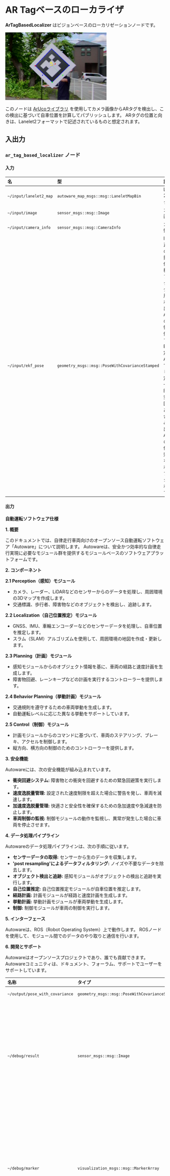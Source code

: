 # AR Tagベースのローカライザ

**ArTagBasedLocalizer** はビジョンベースのローカリゼーションノードです。

<img src="./doc_image/ar_tag_image.png" width="320px" alt="ar_tag_image">

このノードは [ArUcoライブラリ](https://index.ros.org/p/aruco/) を使用してカメラ画像からARタグを検出し、この検出に基づいて自車位置を計算してパブリッシュします。
ARタグの位置と向きは、Lanelet2フォーマットで記述されているものと想定されます。

## 入出力

### `ar_tag_based_localizer` ノード

#### 入力

| 名                     | 型                                              | 説明                                                                                                                                                                                                                                  |
| :--------------------- | :---------------------------------------------- | :------------------------------------------------------------------------------------------------------------------------------------------------------------------------------------------------------------------------------------ |
| `~/input/lanelet2_map` | `autoware_map_msgs::msg::LaneletMapBin`         | Lanelet 2データ                                                                                                                                                                                                                       |
| `~/input/image`        | `sensor_msgs::msg::Image`                       | カメラ画像                                                                                                                                                                                                                            |
| `~/input/camera_info`  | `sensor_msgs::msg::CameraInfo`                  | カメラ情報                                                                                                                                                                                                                            |
| `~/input/ekf_pose`     | `geometry_msgs::msg::PoseWithCovarianceStamped` | IMU補正なしのEKF推定値。誤検知のフィルタリングに使用され、検出したARタグの妥当性を評価します。EKF推定値とARタグで検出した推定値が一定の時間と空間範囲内にある場合のみ、検出したARタグの推定値は有効と見なされ、パブリッシュされます。 |

#### 出力

**自動運転ソフトウェア仕様**

**1. 概要**

このドキュメントでは、自律走行車両向けのオープンソース自動運転ソフトウェア「Autoware」について説明します。 Autowareは、安全かつ効率的な自律走行実現に必要なモジュール群を提供するモジュールベースのソフトウェアプラットフォームです。

**2. コンポーネント**

**2.1 Perception（感知）モジュール**

- カメラ、レーダー、LiDARなどのセンサーからのデータを処理し、周囲環境の3Dマップを作成します。
- 交通標識、歩行者、障害物などのオブジェクトを検出し、追跡します。

**2.2 Localization（自己位置推定）モジュール**

- GNSS、IMU、車輪エンコーダーなどのセンサーデータを処理し、自車位置を推定します。
- スラム（SLAM）アルゴリズムを使用して、周囲環境の地図を作成・更新します。

**2.3 Planning（計画）モジュール**

- 感知モジュールからのオブジェクト情報を基に、車両の経路と速度計画を生成します。
- 障害物回避、レーンキープなどの計画を実行するコントローラーを提供します。

**2.4 Behavior Planning（挙動計画）モジュール**

- 交通規則を遵守するための車両挙動を生成します。
- 自動運転レベルに応じた異なる挙動をサポートしています。

**2.5 Control（制御）モジュール**

- 計画モジュールからのコマンドに基づいて、車両のステアリング、ブレーキ、アクセルを制御します。
- 縦方向、横方向の制御のためのコントローラーを提供します。

**3. 安全機能**

Autowareには、次の安全機能が組み込まれています。

- **衝突回避システム:** 障害物との衝突を回避するための緊急回避策を実行します。
- **速度逸脱量管理:** 設定された速度制限を超えた場合に警告を発し、車両を減速します。
- **加速度逸脱量管理:** 快適さと安全性を確保するための急加速度や急減速を防止します。
- **車両制御の監視:** 制御モジュールの動作を監視し、異常が発生した場合に車両を停止させます。

**4. データ処理パイプライン**

Autowareのデータ処理パイプラインは、次の手順に従います。

- **センサーデータの取得:** センサーから生のデータを収集します。
- **'post resampling'によるデータフィルタリング:** ノイズや不要なデータを除去します。
- **オブジェクト検出と追跡:** 感知モジュールがオブジェクトの検出と追跡を実行します。
- **自己位置推定:** 自己位置推定モジュールが自車位置を推定します。
- **経路計画:** 計画モジュールが経路と速度計画を生成します。
- **挙動計画:** 挙動計画モジュールが車両挙動を生成します。
- **制御:** 制御モジュールが車両の制御を実行します。

**5. インターフェース**

Autowareは、ROS（Robot Operating System）上で動作します。 ROSノードを使用して、モジュール間でのデータのやり取りと通信を行います。

**6. 開発とサポート**

Autowareはオープンソースプロジェクトであり、誰でも貢献できます。 Autowareコミュニティは、ドキュメント、フォーラム、サポートでユーザーをサポートしています。

| 名称                            | タイプ                                          | 説明                                                                  |
| :------------------------------ | :---------------------------------------------- | :-------------------------------------------------------------------- |
| `~/output/pose_with_covariance` | `geometry_msgs::msg::PoseWithCovarianceStamped` | 推定姿勢                                                              |
| `~/debug/result`                | `sensor_msgs::msg::Image`                       | [デバッグトピック] マーカー検出結果が、入力画像に重ね書きされた画像   |
| `~/debug/marker`                | `visualization_msgs::msg::MarkerArray`          | [デバッグトピック] Rviz内で薄い板として可視化するロード済ランドマーク |
| `/tf`                           | `geometry_msgs::msg::TransformStamped`          | カメラから検出されたタグまでのトランスフォーム                        |
| `/diagnostics`                  | `diagnostic_msgs::msg::DiagnosticArray`         | 診断結果                                                              |

## パラメータ

{{ json_to_markdown("localization/autoware_landmark_based_localizer/autoware_ar_tag_based_localizer/schema/ar_tag_based_localizer.schema.json") }}

## 起動方法

Autowareを起動する際、`artag` を `pose_source` に設定します。

```bash
ros2 launch autoware_launch ... \
    pose_source:=artag \
    ...
```

### Rosbag

#### [サンプル rosbag とマップ (AWSIM データ)](https://drive.google.com/file/d/1ZPsfDvOXFrMxtx7fb1W5sOXdAK1e71hY/view)

このデータは [AWSIM](https://tier4.github.io/AWSIM/) で作成されたシミュレーション データです。
本質的に、AR タグベースの自己位置推定は公共道路の運転ではなく、より狭いエリアでの運転を意図しているため、最高運転速度は時速 15km に設定されています。

各 AR タグが検出され始めるタイミングによって、推定に大きな変化が生じることは既知の問題です。

![sample_result_in_awsim](./doc_image/sample_result_in_awsim.png)

#### [サンプル rosbag とマップ (実世界データ)](https://drive.google.com/file/d/1VQCQ_qiEZpCMI3-z6SNs__zJ-4HJFQjx/view)

トピック名を再マッピングし、実行してください。

```bash
ros2 bag play /path/to/ar_tag_based_localizer_sample_bag/ -r 0.5 -s sqlite3 \
     --remap /sensing/camera/front/image:=/sensing/camera/traffic_light/image_raw \
             /sensing/camera/front/image/info:=/sensing/camera/traffic_light/camera_info
```

このデータセットには、IMU データの欠損などの問題があり、全体的な精度は低いです。AR タグベースの自己位置推定を実行した場合でも、真の軌跡との大きな差が観察されます。

サンプルが実行されてプロットされるときの軌跡を下の画像に示します。

![sample_result](./doc_image/sample_result.png)

以下のプルリクエストのビデオも参考になります。

<https://github.com/autowarefoundation/autoware.universe/pull/4347#issuecomment-1663155248>

## 原理

![principle](../doc_image/principle.png)
